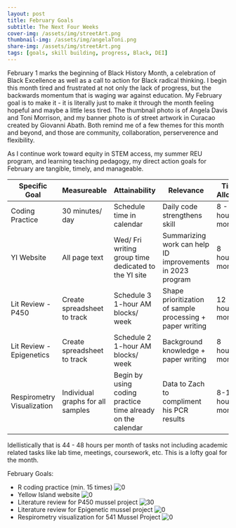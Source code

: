 ```yaml
---
layout: post
title: February Goals
subtitle: The Next Four Weeks
cover-img: /assets/img/streetArt.png
thumbnail-img: /assets/img/angelaToni.png
share-img: /assets/img/streetArt.png
tags: [goals, skill building, progress, Black, DEI]
---
```


February 1 marks the beginning of Black History Month, a celebration of Black Excellence as well as a call to action for Black radical thinking. I begin this month tired and frustrated at not only the lack of progress, but the backwards momentum that is waging war against education. My February goal is to make it - it is literally just to make it through the month feeling hopeful and maybe a little less tired. The thumbnail photo is of Angela Davis and Toni Morrison, and my banner photo is of street artwork in Curacao created by Giovanni Abath. Both remind me of a few themes for this month and beyond, and those are community, collaboration, perserverence and flexibility.  

As I continue work toward equity in STEM access, my summer REU program, and learning teaching pedagogy, my direct action goals for February are tangible, timely, and manageable. 

 Specific Goal | Measureable | Attainability | Relevance | Time Allotted
 ---  | ---    | ---    | ---    | ---
Coding Practice | 30 minutes/ day | Schedule time in calendar | Daily code strengthens skill | 8 - 10 hours/ month
YI Website | All page text | Wed/ Fri writing group time dedicated to the YI site | Summarizing work can help ID improvements in 2023 program | 8 hours/ month
Lit Review - P450 | Create spreadsheet to track | Schedule 3 1-hour AM blocks/ week | Shape prioritization of sample processing + paper writing | 12 hours/ month
Lit Review - Epigenetics | Create spreadsheet to track | Schedule 2 1-hour AM blocks/ week | Background knowledge + paper writing |8 hours/ month
Respirometry Visualization | Individual graphs for all samples | Begin by using coding practice time already on the calendar | Data to Zach to compliment his PCR results | 8-10 hours/ month

Idellistically that is 44 - 48 hours per month of tasks not including academic related tasks like lab time, meetings, coursework, etc. This is a lofty goal for the month. 

February Goals:
* R coding practice (min. 15 times) ![0](https://progress-bar.dev/0/)
* Yellow Island website  ![0](https://progress-bar.dev/0/)
* Literature review for P450 mussel project ![30](https://progress-bar.dev/30/)
* Literature review for Epigenetic mussel project ![0](https://progress-bar.dev/0/)
* Respirometry visualization for 541 Mussel Project ![0](https://progress-bar.dev/0/)
